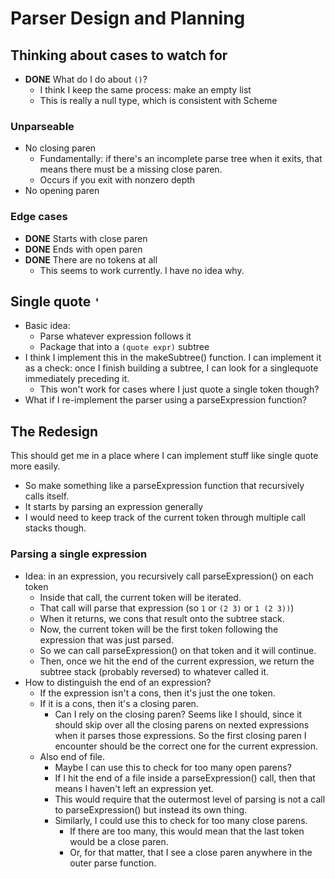 # Parser Design and Planning

## Thinking about cases to watch for

* **DONE** What do I do about `()`?
  * I think I keep the same process: make an empty list
  * This is really a null type, which is consistent with Scheme

### Unparseable

* No closing paren
  * Fundamentally: if there's an incomplete parse tree when it exits, that means
    there must be a missing close paren.
  * Occurs if you exit with nonzero depth
* No opening paren

### Edge cases

* **DONE** Starts with close paren
* **DONE** Ends with open paren
* **DONE** There are no tokens at all
  * This seems to work currently. I have no idea why.

## Single quote `'`

* Basic idea:
  * Parse whatever expression follows it
  * Package that into a `(quote expr)` subtree
* I think I implement this in the makeSubtree() function.
  I can implement it as a check: once I finish building a subtree, I can look for a singlequote immediately preceding it.
  * This won't work for cases where I just quote a single token though?
* What if I re-implement the parser using a parseExpression function?

## The Redesign

This should get me in a place where I can implement stuff like single quote more easily.

* So make something like a parseExpression function that recursively calls itself.
* It starts by parsing an expression generally
* I would need to keep track of the current token through multiple call stacks though.

### Parsing a single expression

* Idea: in an expression, you recursively call parseExpression() on each token
  * Inside that call, the current token will be iterated.
  * That call will parse that expression (so `1` or `(2 3)` or `1 (2 3))`)
  * When it returns, we cons that result onto the subtree stack.
  * Now, the current token will be the first token following the expression that was just parsed.
  * So we can call parseExpression() on that token and it will continue.
  * Then, once we hit the end of the current expression, we return the subtree stack (probably reversed) to whatever called it.
* How to distinguish the end of an expression?
  * If the expression isn't a cons, then it's just the one token.
  * If it is a cons, then it's a closing paren.
    * Can I rely on the closing paren?
      Seems like I should, since it should skip over all the closing parens on nexted expressions when it parses those expressions.
      So the first closing paren I encounter should be the correct one for the current expression.
  * Also end of file.
    * Maybe I can use this to check for too many open parens?
    * If I hit the end of a file inside a parseExpression() call, then that means I haven't left an expression yet.
    * This would require that the outermost level of parsing is not a call to parseExpression() but instead its own thing.
    * Similarly, I could use this to check for too many close parens.
      * If there are too many, this would mean that the last token would be a close paren.
      * Or, for that matter, that I see a close paren anywhere in the outer parse function.